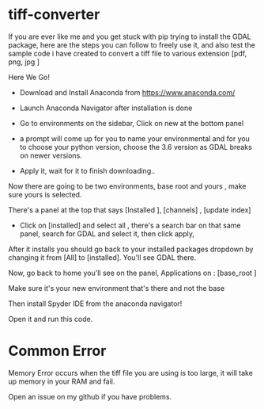 # tiff-converter


If you are ever like me and you get stuck with pip trying to install the GDAL package, here are the steps you can follow to freely use it, and also test the sample code
i have created to convert a tiff file to various extension [pdf, png, jpg ] 

Here We Go!

- Download and Install Anaconda from https://www.anaconda.com/

- Launch Anaconda Navigator after installation is done 

- Go to environments on the sidebar, Click on new at the bottom panel

- a prompt will come up for you to name your environmental and for you to choose your python version, choose the 3.6 version as GDAL breaks on newer versions. 

- Apply it, wait for it to finish downloading.. 

Now there are going to be two environments, base root and yours , make sure yours is selected. 

There's a panel at the top that says 
[Installed ], [channels] , [update index] 

- Click on [installed] and select all  , there's a search bar on that same panel, search for GDAL and select it, then click apply, 


After it installs you should go back to your installed packages dropdown by changing it from [All] to [installed]. You'll see GDAL there. 

Now, go back to home you'll see on the panel, Applications on : [base_root ] 

Make sure it's your new environment that's there and not the base

Then install Spyder IDE from the anaconda navigator! 


Open it and run this code.


# Common Error
Memory Error occurs when the tiff file you are using is too large, it will take up memory in your RAM and fail.

Open an issue on my github if you have problems.
